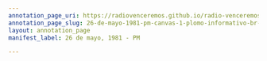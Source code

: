 ```yaml
---
annotation_page_uri: https://radiovenceremos.github.io/radio-venceremos-espanol-1/annotations/26-de-mayo-1981-pm-canvas-1-plomo-informativo-br-tortura-br-bajas.json
annotation_page_slug: 26-de-mayo-1981-pm-canvas-1-plomo-informativo-br-tortura-br-bajas
layout: annotation_page
manifest_label: 26 de mayo, 1981 - PM

---
```

